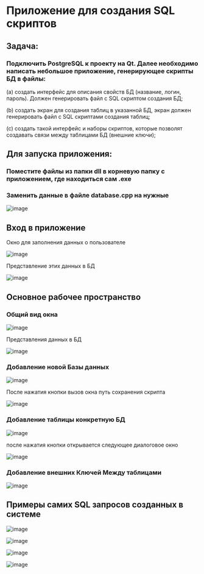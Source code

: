 #  Приложение для создания SQL скриптов
## Задача:
### Подключить PostgreSQL к проекту на Qt. Далее необходимо написать небольшое приложение, генерирующее скрипты БД в файлы:

(a) создать интерфейс для описания свойств БД (название, логин, пароль).
Должен генерировать файл с SQL скриптом создания БД;

(b) создать экран для создания таблиц в указанной БД, экран должен генерировать файл с SQL скриптами создания таблиц;

(c) создать такой интерфейс и наборы скриптов, которые позволят создавать связи между таблицами БД (внешние ключи);

## Для запуска приложения:
### Поместите файлы из папки dll в корневую папку с приложением, где находиться сам .exe

### Заменить данные в файле database.cpp на нужные

![image](https://user-images.githubusercontent.com/55054000/123833603-344b0280-d90f-11eb-8d0c-293463fa9ca8.png)

## Вход в приложение
Окно для заполнения данных о пользователе

![image](https://user-images.githubusercontent.com/55054000/123650418-40fa2880-d833-11eb-9129-7c899c19c79d.png)

Представление этих данных в БД

![image](https://user-images.githubusercontent.com/55054000/123651325-0a70dd80-d834-11eb-9d0a-25a73b87acdc.png)

## Основное рабочее пространство

### Общий вид окна
![image](https://user-images.githubusercontent.com/55054000/123650843-a3532900-d833-11eb-9609-e3dfdd9893a2.png)

Представления данных в БД

![image](https://user-images.githubusercontent.com/55054000/123651562-3f7d3000-d834-11eb-9583-f6006b3ee34a.png)

### Добавление новой Базы данных 

![image](https://user-images.githubusercontent.com/55054000/123651745-69ceed80-d834-11eb-97d0-59321f9b1110.png)

 После нажатия кнопки вызов окна путь сохранения скрипта 
 
 ![image](https://user-images.githubusercontent.com/55054000/123652023-9edb4000-d834-11eb-8f29-d2bd7a92dce7.png)

 ###  Добавление таблицы  конкретную БД
 
 ![image](https://user-images.githubusercontent.com/55054000/123652329-e1048180-d834-11eb-9790-fdb5610e5ac4.png)

после нажатия кнопки открывается следующее диалоговое окно

![image](https://user-images.githubusercontent.com/55054000/123652538-0f825c80-d835-11eb-9cc6-ce7a4c1c4107.png)

### Добавление внешних Ключей Между таблицами

![image](https://user-images.githubusercontent.com/55054000/123652693-317bdf00-d835-11eb-8876-45a3c6a2628e.png)

## Примеры самих SQL запросов созданных в системе

![image](https://user-images.githubusercontent.com/55054000/123653303-b109ae00-d835-11eb-8010-674a23c3eba3.png)


![image](https://user-images.githubusercontent.com/55054000/123652903-5d976000-d835-11eb-81c5-fb9d8fd04d04.png)

![image](https://user-images.githubusercontent.com/55054000/123652953-68ea8b80-d835-11eb-910d-70b11eedd145.png)

![image](https://user-images.githubusercontent.com/55054000/123653244-a51dec00-d835-11eb-8e67-83bdaaacf106.png)




